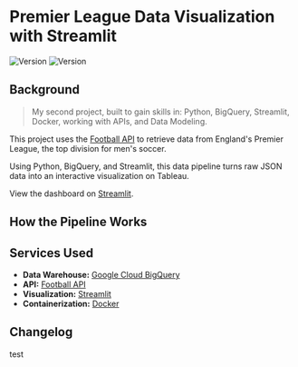# Premier League Data Visualization with Streamlit

<div>
    <img alt="Version" src="https://img.shields.io/badge/Current Version-1.0-blue.svg?cacheSeconds=2592000" />
    <img alt="Version" src="https://img.shields.io/badge/Project Number-2-orange.svg?cacheSeconds=2592000" />
</div>


## Background

> My second project, built to gain skills in: Python, BigQuery, Streamlit, Docker, working with APIs, and Data Modeling.

This project uses the [Football API](https://rapidapi.com/api-sports/api/api-football/) to retrieve data from England's Premier League, the top division for men's soccer.

Using Python, BigQuery, and Streamlit, this data pipeline turns raw JSON data into an interactive visualization on Tableau.

View the dashboard on [Streamlit](https://premierleague.streamlit.app/).

## How the Pipeline Works

## Services Used
* **Data Warehouse:** [Google Cloud BigQuery](https://cloud.google.com/bigquery)
* **API:** [Football API](https://www.api-football.com)
* **Visualization:** [Streamlit](https://streamlit.io)
* **Containerization:** [Docker](https://www.docker.com)

## Changelog

test